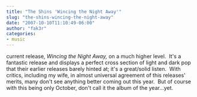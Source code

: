 ```yaml
---
title: "The Shins 'Wincing the Night Away'"
slug: "the-shins-wincing-the-night-away"
date: "2007-10-10T11:10:49-06:00"
author: "fak3r"
categories:
- music
---
```


 current release, _Wincing the Night Away,_ on a much higher level.  It's a fantastic release and displays a perfect cross section of light and dark pop that their earlier releases barely hinted at; it's a great/solid listen.  With critics, including my wife, in almost universal agreement of this releases' merits, many don't see anything better coming out this year.  But of course with this being only October, don't call it the album of the year...yet.
